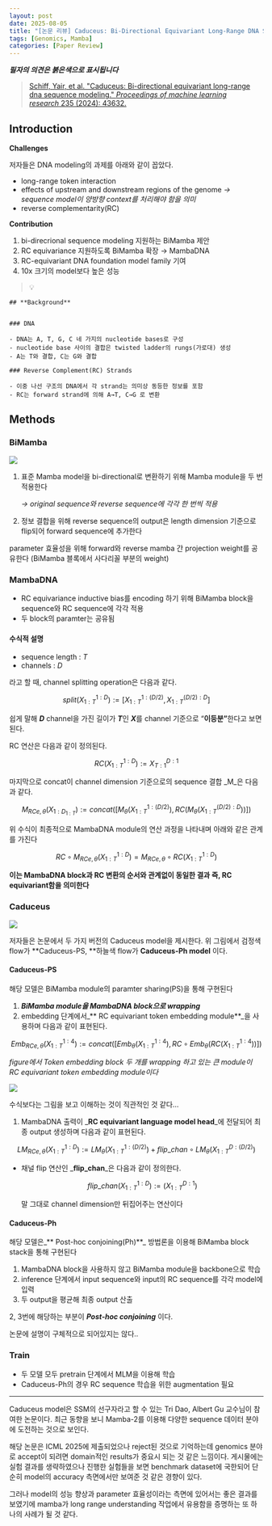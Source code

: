 ```yaml
---
layout: post
date: 2025-08-05
title: "[논문 리뷰] Caduceus: Bi-Directional Equivariant Long-Range DNA Sequence Modeling"
tags: [Genomics, Mamba]
categories: [Paper Review]
---
```


<span class="notion-red">_**필자의 의견은 붉은색으로 표시됩니다**_</span>


> [Schiff, Yair, et al. "Caduceus: Bi-directional equivariant long-range dna sequence modeling." ](https://pmc.ncbi.nlm.nih.gov/articles/PMC12189541/)[_Proceedings of machine learning research_](https://pmc.ncbi.nlm.nih.gov/articles/PMC12189541/)[ 235 (2024): 43632.](https://pmc.ncbi.nlm.nih.gov/articles/PMC12189541/)



## Introduction


**Challenges**


저자들은 DNA modeling의 과제를 아래와 같이 꼽았다.

- long-range token interaction
- effects of upstream and downstream regions of the genome 
_→ sequence model이 양방향 context를 처리해야 함을 의미_
- reverse complementarity(RC)

**Contribution**

1. bi-direcrional sequence modeling 지원하는 BiMamba 제안
1. RC equivariance 지원하도록 BiMamba 확장 → MambaDNA
1. RC-equivariant DNA foundation model family 기여
1. 10x 크기의 model보다 높은 성능

> 💡 


	## **Background**


	### DNA

	- DNA는 A, T, G, C 네 가지의 nucleotide bases로 구성
	- nucleotide base 사이의 결합은 twisted ladder의 rungs(가로대) 생성
	- A는 T와 결합, C는 G와 결합

	### Reverse Complement(RC) Strands

	- 이중 나선 구조의 DNA에서 각 strand는 의미상 동등한 정보를 포함
	- RC는 forward strand에 의해 A→T, C→G 로 변환


## Methods



### BiMamba


![](https://prod-files-secure.s3.us-west-2.amazonaws.com/542b861c-36a8-4051-84e5-8804b6728dba/2c247d59-7815-4980-99f0-8f0d21f445a7/image.png?X-Amz-Algorithm=AWS4-HMAC-SHA256&X-Amz-Content-Sha256=UNSIGNED-PAYLOAD&X-Amz-Credential=ASIAZI2LB466WW3DKLLA%2F20250925%2Fus-west-2%2Fs3%2Faws4_request&X-Amz-Date=20250925T160122Z&X-Amz-Expires=3600&X-Amz-Security-Token=IQoJb3JpZ2luX2VjEPD%2F%2F%2F%2F%2F%2F%2F%2F%2F%2FwEaCXVzLXdlc3QtMiJHMEUCIQCb0rZS0HKeXNpsFEl9yLscSJv4b1cLMG4vhr%2Fk6ZPrrgIgNYYi%2BALuglYMo0VE%2BvY%2BTf69uQ26rcpHQ%2FZB0W%2BeWlYq%2FwMIeBAAGgw2Mzc0MjMxODM4MDUiDNoiLe9kagTMir9i6CrcAwbCXftY43R7bTuj7w1pcHDLyhB6yKjByBMY%2BBFlJ3x3HNKpwmtblA07lf9OZZyEKMYz%2FucrzSu7ak09v9QpZLZNKTkkE2bkGtcMXU%2BGD%2B3wh3MY1imE9kJse4RNWW8e4X5d1on3edD0%2BXeM2yp0vJY%2BFTo98r%2BGa4n2tDcrbJh6ug2hGRw8Wx3RuIjBLrlsy9hwUkveq8DPz8yuS%2ByhjOoagrmylne1D3OBJ5WmKFHk3c4UyKUZAs3wFxUeRefY65JOcKU0FCc58hvNT0q05ow6vXWcGfIintnbEZ%2F%2FyznHDs%2F%2FYYrW5PXNeHuyL%2FMv%2FeGtsUDgQnE%2FtpOW%2Fci%2Bh%2FC3eENkzliq1hfdU4zPwB3lPnaAABVnLuM5Vd%2BckQki9UDWRL8j439na98DK%2FTMPruSbu6kdjOx8nPiBM9ogr6l1H7OYSia35uJDVOAyW2W1PalfCU0r2HSy9jhRNNtpZGndcqzfQI4fjg%2FuBmL09YzG1DyoDOIMpMFzE7FpA9dh6t3A92nR2IrOyv5bPDhqn3Hq5R65hRUaYcolECqpMgQyNk706i6T9ix4LUg1o%2BCy7D56sOkXvOWhgJbQRgA%2BXrGR0nZ9m9voHjhBTwmwkmP7jnlB8itAFkQswJTMJK91cYGOqUBhUDH94VGyRYHMawiseLXeuNMwZoI2ibJpY3wRzxfzLCJZ6SFmBpqRO83UmIAl5pzSQgjivJM8F63pZnRA%2BW9zCRQrGyu1jc8NB0QeNLomxPV12RBM8WttUypbtDxKgX3q%2BxelhFVFMW1elcjaDBnL1MWRz%2FFIo0lS8TAWud3cX9HDJNU1JOVqUkUNml6JheMWbzsJpPYreh9r5tnD1R5B%2FQpZJN5&X-Amz-Signature=a2f14c9939b1aaa35ecc22effbb1d3f83e1070e93fee749dd8b859bcb47e99e0&X-Amz-SignedHeaders=host&x-amz-checksum-mode=ENABLED&x-id=GetObject)

1. 표준 Mamba model을 bi-directional로 변환하기 위해 Mamba module을 두 번 적용한다

	_→ original sequence와 reverse sequence에 각각 한 번씩 적용_

1. 정보 결합을 위해 reverse sequence의 output은 length dimension 기준으로 flip되어 forward sequence에 추가한다

parameter 효율성을 위해 forward와 reverse mamba 간 projection weight를 공유한다 (BiMamba 블록에서 사다리꼴 부분의 weight)



### MambaDNA

- RC equivariance inductive bias를 encoding 하기 위해 BiMamba block을 sequence와 RC sequence에 각각 적용
- 두 block의 paramter는 공유됨


#### 수식적 설명

- sequence length : _T_
- channels : _D_

라고 할 때,  channel splitting operation은 다음과 같다.


$$
split(X^{1:D}_{1:T}):=[X^{1:(D/2)}_{1:T},X^{(D/2):D}_{1:T}]
$$


<span class="notion-red">쉽게 말해 </span><span class="notion-red">_**D**_</span><span class="notion-red"> channel을 가진 길이가 </span><span class="notion-red">_**T**_</span><span class="notion-red">인 </span><span class="notion-red">_**X**_</span><span class="notion-red">를 channel 기준으로 “</span><span class="notion-red">**이등분”**</span><span class="notion-red">한다고 보면 된다.</span>


RC 연산은 다음과 같이 정의된다.


$$
RC(X^{1:D}_{1:T}):=X^{D:1}_{T:1}
$$


마지막으로 concat이 channel dimension 기준으로의 sequence 결합 _M_은 다음과 같다.


$$
M_{RCe,\theta}(X_{1:D_{1:T}}):=concat([M_{\theta}(X^{1:(D/2)}_{1:T}),RC(M_{\theta}(X^{(D/2):D}_{1:T}))])
$$


위 수식이 최종적으로 MambaDNA module의 연산 과정을 나타내며 아래와 같은 관계를 가진다


$$
RC\circ M_{RCe,\theta}(X^{1:D}_{1:T}) = M_{RCe,\theta} \circ RC(X^{1:D}_{1:T})
$$


**이는 MambaDNA block과 RC 변환의 순서와 관계없이 동일한 결과 즉, RC equivariant함을 의미한다**



### Caduceus


![](https://prod-files-secure.s3.us-west-2.amazonaws.com/542b861c-36a8-4051-84e5-8804b6728dba/f94a60d7-8145-473b-aef9-7c68d3ec604a/image.png?X-Amz-Algorithm=AWS4-HMAC-SHA256&X-Amz-Content-Sha256=UNSIGNED-PAYLOAD&X-Amz-Credential=ASIAZI2LB466WW3DKLLA%2F20250925%2Fus-west-2%2Fs3%2Faws4_request&X-Amz-Date=20250925T160122Z&X-Amz-Expires=3600&X-Amz-Security-Token=IQoJb3JpZ2luX2VjEPD%2F%2F%2F%2F%2F%2F%2F%2F%2F%2FwEaCXVzLXdlc3QtMiJHMEUCIQCb0rZS0HKeXNpsFEl9yLscSJv4b1cLMG4vhr%2Fk6ZPrrgIgNYYi%2BALuglYMo0VE%2BvY%2BTf69uQ26rcpHQ%2FZB0W%2BeWlYq%2FwMIeBAAGgw2Mzc0MjMxODM4MDUiDNoiLe9kagTMir9i6CrcAwbCXftY43R7bTuj7w1pcHDLyhB6yKjByBMY%2BBFlJ3x3HNKpwmtblA07lf9OZZyEKMYz%2FucrzSu7ak09v9QpZLZNKTkkE2bkGtcMXU%2BGD%2B3wh3MY1imE9kJse4RNWW8e4X5d1on3edD0%2BXeM2yp0vJY%2BFTo98r%2BGa4n2tDcrbJh6ug2hGRw8Wx3RuIjBLrlsy9hwUkveq8DPz8yuS%2ByhjOoagrmylne1D3OBJ5WmKFHk3c4UyKUZAs3wFxUeRefY65JOcKU0FCc58hvNT0q05ow6vXWcGfIintnbEZ%2F%2FyznHDs%2F%2FYYrW5PXNeHuyL%2FMv%2FeGtsUDgQnE%2FtpOW%2Fci%2Bh%2FC3eENkzliq1hfdU4zPwB3lPnaAABVnLuM5Vd%2BckQki9UDWRL8j439na98DK%2FTMPruSbu6kdjOx8nPiBM9ogr6l1H7OYSia35uJDVOAyW2W1PalfCU0r2HSy9jhRNNtpZGndcqzfQI4fjg%2FuBmL09YzG1DyoDOIMpMFzE7FpA9dh6t3A92nR2IrOyv5bPDhqn3Hq5R65hRUaYcolECqpMgQyNk706i6T9ix4LUg1o%2BCy7D56sOkXvOWhgJbQRgA%2BXrGR0nZ9m9voHjhBTwmwkmP7jnlB8itAFkQswJTMJK91cYGOqUBhUDH94VGyRYHMawiseLXeuNMwZoI2ibJpY3wRzxfzLCJZ6SFmBpqRO83UmIAl5pzSQgjivJM8F63pZnRA%2BW9zCRQrGyu1jc8NB0QeNLomxPV12RBM8WttUypbtDxKgX3q%2BxelhFVFMW1elcjaDBnL1MWRz%2FFIo0lS8TAWud3cX9HDJNU1JOVqUkUNml6JheMWbzsJpPYreh9r5tnD1R5B%2FQpZJN5&X-Amz-Signature=dc77ee79cda7a8e99cffd0d91752b44bbbcd2104a99b2a1c4dbaca7a6432a2ba&X-Amz-SignedHeaders=host&x-amz-checksum-mode=ENABLED&x-id=GetObject)


저자들은 논문에서 두 가지 버전의 Caduceus model을 제시한다. 위 그림에서 검정색 flow가 **Caduceus-PS, **하늘색 flow가 **Caduceus-Ph model** 이다.



#### Caduceus-PS


해당 모델은 BiMamba module의 paramter sharing(PS)을 통해 구현된다

1. _**BiMamba module을 MambaDNA block으로 wrapping**_
1. embedding 단계에서_** RC equivariant token embedding module**_을 사용하며 다음과 같이 표현된다.

$$
Emb_{RCe,\theta}(X^{1:4}_{1:T}):=concat([Emb_{\theta}(X^{1:4}_{1:T}),RC \circ Emb_{\theta}(RC(X^{1:4}_{1:T}))])
$$


_figure에서 Token embedding block 두 개를 wrapping 하고 있는 큰 module이 RC equivariant token embedding module이다_


![](https://prod-files-secure.s3.us-west-2.amazonaws.com/542b861c-36a8-4051-84e5-8804b6728dba/b175e4da-71eb-4e91-8c23-a06dabe673c9/image.png?X-Amz-Algorithm=AWS4-HMAC-SHA256&X-Amz-Content-Sha256=UNSIGNED-PAYLOAD&X-Amz-Credential=ASIAZI2LB466WW3DKLLA%2F20250925%2Fus-west-2%2Fs3%2Faws4_request&X-Amz-Date=20250925T160122Z&X-Amz-Expires=3600&X-Amz-Security-Token=IQoJb3JpZ2luX2VjEPD%2F%2F%2F%2F%2F%2F%2F%2F%2F%2FwEaCXVzLXdlc3QtMiJHMEUCIQCb0rZS0HKeXNpsFEl9yLscSJv4b1cLMG4vhr%2Fk6ZPrrgIgNYYi%2BALuglYMo0VE%2BvY%2BTf69uQ26rcpHQ%2FZB0W%2BeWlYq%2FwMIeBAAGgw2Mzc0MjMxODM4MDUiDNoiLe9kagTMir9i6CrcAwbCXftY43R7bTuj7w1pcHDLyhB6yKjByBMY%2BBFlJ3x3HNKpwmtblA07lf9OZZyEKMYz%2FucrzSu7ak09v9QpZLZNKTkkE2bkGtcMXU%2BGD%2B3wh3MY1imE9kJse4RNWW8e4X5d1on3edD0%2BXeM2yp0vJY%2BFTo98r%2BGa4n2tDcrbJh6ug2hGRw8Wx3RuIjBLrlsy9hwUkveq8DPz8yuS%2ByhjOoagrmylne1D3OBJ5WmKFHk3c4UyKUZAs3wFxUeRefY65JOcKU0FCc58hvNT0q05ow6vXWcGfIintnbEZ%2F%2FyznHDs%2F%2FYYrW5PXNeHuyL%2FMv%2FeGtsUDgQnE%2FtpOW%2Fci%2Bh%2FC3eENkzliq1hfdU4zPwB3lPnaAABVnLuM5Vd%2BckQki9UDWRL8j439na98DK%2FTMPruSbu6kdjOx8nPiBM9ogr6l1H7OYSia35uJDVOAyW2W1PalfCU0r2HSy9jhRNNtpZGndcqzfQI4fjg%2FuBmL09YzG1DyoDOIMpMFzE7FpA9dh6t3A92nR2IrOyv5bPDhqn3Hq5R65hRUaYcolECqpMgQyNk706i6T9ix4LUg1o%2BCy7D56sOkXvOWhgJbQRgA%2BXrGR0nZ9m9voHjhBTwmwkmP7jnlB8itAFkQswJTMJK91cYGOqUBhUDH94VGyRYHMawiseLXeuNMwZoI2ibJpY3wRzxfzLCJZ6SFmBpqRO83UmIAl5pzSQgjivJM8F63pZnRA%2BW9zCRQrGyu1jc8NB0QeNLomxPV12RBM8WttUypbtDxKgX3q%2BxelhFVFMW1elcjaDBnL1MWRz%2FFIo0lS8TAWud3cX9HDJNU1JOVqUkUNml6JheMWbzsJpPYreh9r5tnD1R5B%2FQpZJN5&X-Amz-Signature=2bbbcd6c149813edf994faa4326d3eb2520d327b5d2a01821044d2e66cc9fe58&X-Amz-SignedHeaders=host&x-amz-checksum-mode=ENABLED&x-id=GetObject)


<span class="notion-red">수식보다는 그림을 보고 이해하는 것이 직관적인 것 같다…</span>

1. MambaDNA 출력이 _**RC equivariant language model head**_에 전달되어 최종 output 생성하며 다음과 같이 표현된다.

$$
LM_{RCe,\theta}(X^{1:D}_{1:T}):= LM_{\theta}(X^{1:(D/2)}_{1:T})+flip\_chan\circ LM_{\theta}(X^{D:(D/2)}_{1:T})
$$

- 채널 flip 연산인 _**flip\_chan**_은 다음과 같이 정의한다.

	$$
	flip\_chan(X^{1:D}_{1:T}):=(X^{D:1}_{1:T})
	$$


	말 그대로 channel dimension만 뒤집어주는 연산이다



#### Caduceus-Ph


해당 모델은_** Post-hoc conjoining(Ph)**_ 방법론을 이용해 BiMamba block stack을 통해 구현된다

1. MambaDNA block을 사용하지 않고 BiMamba module을 backbone으로 학습
1. inference 단계에서 input sequence와 input의 RC sequence를 각각 model에 입력
1. 두 output을 평균해 최종 output 산출

2, 3번에 해당하는 부분이 _**Post-hoc conjoining**_ 이다.


<span class="notion-red">논문에 설명이 구체적으로 되어있지는 않다..</span>



### Train

- 두 모델 모두 pretrain 단계에서 MLM을 이용해 학습
- Caduceus-Ph의 경우 RC sequence 학습을 위한 augmentation 필요

---


<span class="notion-red">Caduceus model은 SSM의 선구자라고 할 수 있는 Tri Dao, Albert Gu 교수님이 참여한 논문이다. 최근 동향을 보니 Mamba-2를 이용해 다양한 sequence 데이터 분야에 도전하는 것으로 보인다.</span>


<span class="notion-red">해당 논문은 ICML 2025에 제출되었으나 reject된 것으로 기억하는데 genomics 분야로 accept이 되려면 domain적인 results가 중요시 되는 것 같은 느낌이다. 게시물에는 실험 결과를 생략하였으나 진행한 실험들을 보면 benchmark dataset에 국한되어 단순히 model의 accuracy 측면에서만 보여준 것 같은 경향이 있다.</span>


<span class="notion-red">그러나 model의 성능 향상과 parameter 효율성이라는 측면에 있어서는 좋은 결과를 보였기에 mamba가 long range understanding 작업에서 유용함을 증명하는 또 하나의 사례가 될 것 같다.</span>

